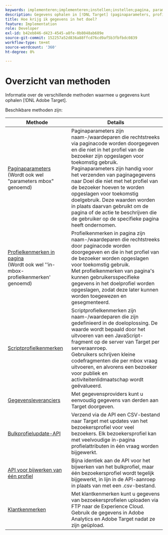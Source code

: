 ```yaml
---
keywords: implementeren;implementeren;instellen;instellen;pagina, parameter;tomcat;url gecodeerd;in-page profiel, kenmerk;mbox, parameter;in-page profiel, kenmerken;script, profielkenmerk;bulk profiel, update-API;single file, update-API;klantkenmerken;gegevensproviders;data provider;data provider
description: Gegevens ophalen in [!DNL Target] (paginaparameters, profielkenmerken, scriptprofielkenmerken, gegevensproviders, API's voor één en één bulkprofielupdate, klantkenmerken).
title: Hoe krijg ik gegevens in het doel?
feature: Implementation
role: Developer
exl-id: b42eb846-d423-4545-a8fe-0b8048ab689e
source-git-commit: 152257a52d836a88ffcd76cd9af5b3fbfbdc0839
workflow-type: tm+mt
source-wordcount: '360'
ht-degree: 0%

---
```


# Overzicht van methoden

Informatie over de verschillende methoden waarmee u gegevens kunt ophalen [!DNL Adobe Target].

Beschikbare methoden zijn:

| Methode | Details |
| --- | --- |
| [Paginaparameters](/help/main/c-implementing-target/c-considerations-before-you-implement-target/c-methods-to-get-data-into-target/page-parameters.md)<br>(Wordt ook wel &quot;parameters mbox&quot; genoemd) | Paginaparameters zijn naam-/waardeparen die rechtstreeks via paginacode worden doorgegeven en die niet in het profiel van de bezoeker zijn opgeslagen voor toekomstig gebruik.<br>Paginaparameters zijn handig voor het verzenden van paginagegevens naar Doel die niet met het profiel van de bezoeker hoeven te worden opgeslagen voor toekomstig doelgebruik. Deze waarden worden in plaats daarvan gebruikt om de pagina of de actie te beschrijven die de gebruiker op de specifieke pagina heeft ondernomen. |
| [Profielkenmerken in pagina](/help/main/c-implementing-target/c-considerations-before-you-implement-target/c-methods-to-get-data-into-target/in-page-profile-attributes.md)<br>(Wordt ook wel &#39;&#39;in-mbox-profielkenmerken&#39; genoemd) | Profielkenmerken in pagina zijn naam-/waardeparen die rechtstreeks door paginacode worden doorgegeven en die in het profiel van de bezoeker worden opgeslagen voor toekomstig gebruik.<br>Met profielkenmerken van pagina&#39;s kunnen gebruikersspecifieke gegevens in het doelprofiel worden opgeslagen, zodat deze later kunnen worden toegewezen en gesegmenteerd. |
| [Scriptprofielkenmerken](/help/main/c-implementing-target/c-considerations-before-you-implement-target/c-methods-to-get-data-into-target/script-profile-attributes.md) | Scriptprofielkenmerken zijn naam-/waardeparen die zijn gedefinieerd in de doeloplossing. De waarde wordt bepaald door het uitvoeren van een JavaScript-fragment op de server van Target per serveraanroep.<br>Gebruikers schrijven kleine codefragmenten die per mbox vraag uitvoeren, en alvorens een bezoeker voor publiek en activiteitenlidmaatschap wordt geëvalueerd. |
| [Gegevensleveranciers](/help/main/c-implementing-target/c-considerations-before-you-implement-target/c-methods-to-get-data-into-target/data-providers.md) | Met gegevensproviders kunt u eenvoudig gegevens van derden aan Target doorgeven. |
| [Bulkprofielupdate-API](/help/main/c-implementing-target/c-considerations-before-you-implement-target/c-methods-to-get-data-into-target/bulk-profile-update-api.md) | Verzend via de API een CSV-bestand naar Target met updates van het bezoekersprofiel voor veel bezoekers. Elk bezoekersprofiel kan met veelvoudige in-pagina profielattributen in één vraag worden bijgewerkt. |
| [API voor bijwerken van één profiel](/help/main/c-implementing-target/c-considerations-before-you-implement-target/c-methods-to-get-data-into-target/single-profile-update-api.md) | Bijna identiek aan de API voor het bijwerken van het bulkprofiel, maar één bezoekersprofiel wordt tegelijk bijgewerkt, in lijn in de API-aanroep in plaats van met een .csv-bestand. |
| [Klantkenmerken](/help/main/c-implementing-target/c-considerations-before-you-implement-target/c-methods-to-get-data-into-target/customer-attributes.md) | Met klantkenmerken kunt u gegevens van bezoekersprofielen uploaden via FTP naar de Experience Cloud. Gebruik de gegevens in Adobe Analytics en Adobe Target nadat ze zijn geüpload. |












